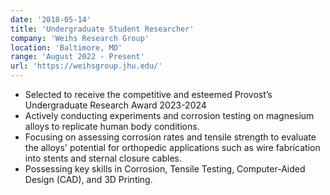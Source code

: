 ```yaml
---
date: '2018-05-14'
title: 'Undergraduate Student Researcher'
company: 'Weihs Research Group'
location: 'Baltimore, MD'
range: 'August 2022 - Present'
url: 'https://weihsgroup.jhu.edu/'
---
```


- Selected to receive the competitive and esteemed Provost’s Undergraduate Research Award 2023-2024
- Actively conducting experiments and corrosion testing on magnesium alloys to replicate human body conditions.
- Focusing on assessing corrosion rates and tensile strength to evaluate the alloys' potential for orthopedic applications such as wire fabrication into stents and sternal closure cables.
- Possessing key skills in Corrosion, Tensile Testing, Computer-Aided Design (CAD), and 3D Printing.
